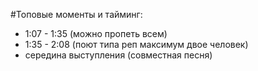 #Топовые моменты и тайминг: 
* 1:07 - 1:35 (можно пропеть всем)  
* 1:35  - 2:08 (поют типа реп максимум двое человек)
* середина выступления (совместная песня)
